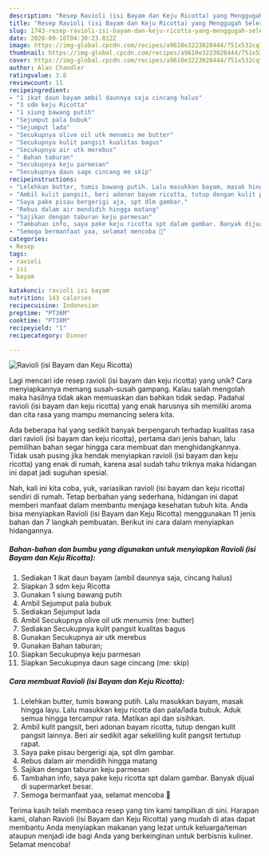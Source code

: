 ```yaml
---
description: "Resep Ravioli (isi Bayam dan Keju Ricotta) yang Menggugah Selera"
title: "Resep Ravioli (isi Bayam dan Keju Ricotta) yang Menggugah Selera"
slug: 1743-resep-ravioli-isi-bayam-dan-keju-ricotta-yang-menggugah-selera
date: 2020-09-16T04:30:23.812Z
image: https://img-global.cpcdn.com/recipes/a9610e3223028444/751x532cq70/ravioli-isi-bayam-dan-keju-ricotta-foto-resep-utama.jpg
thumbnail: https://img-global.cpcdn.com/recipes/a9610e3223028444/751x532cq70/ravioli-isi-bayam-dan-keju-ricotta-foto-resep-utama.jpg
cover: https://img-global.cpcdn.com/recipes/a9610e3223028444/751x532cq70/ravioli-isi-bayam-dan-keju-ricotta-foto-resep-utama.jpg
author: Alan Chandler
ratingvalue: 3.8
reviewcount: 11
recipeingredient:
- "1 ikat daun bayam ambil daunnya saja cincang halus"
- "3 sdm keju Ricotta"
- "1 siung bawang putih"
- "Sejumput pala bubuk"
- "Sejumput lada"
- "Secukupnya olive oil utk menumis me butter"
- "Secukupnya kulit pangsit kualitas bagus"
- "Secukupnya air utk merebus"
- " Bahan taburan"
- "Secukupnya keju parmesan"
- "Secukupnya daun sage cincang me skip"
recipeinstructions:
- "Lelehkan butter, tumis bawang putih. Lalu masukkan bayam, masak hingga layu. Lalu masukkan keju ricotta dan pala/lada bubuk. Aduk semua hingga tercampur rata. Matikan api dan sisihkan."
- "Ambil kulit pangsit, beri adonan bayam ricotta, tutup dengan kulit pangsit lainnya. Beri air sedikit agar sekeliling kulit pangsit tertutup rapat."
- "Saya pake pisau bergerigi aja, spt dlm gambar."
- "Rebus dalam air mendidih hingga matang"
- "Sajikan dengan taburan keju parmesan"
- "Tambahan info, saya pake keju ricotta spt dalam gambar. Banyak dijual di supermarket besar."
- "Semoga bermanfaat yaa, selamat mencoba 🙂"
categories:
- Resep
tags:
- ravioli
- isi
- bayam

katakunci: ravioli isi bayam 
nutrition: 143 calories
recipecuisine: Indonesian
preptime: "PT36M"
cooktime: "PT38M"
recipeyield: "1"
recipecategory: Dinner

---
```



![Ravioli (isi Bayam dan Keju Ricotta)](https://img-global.cpcdn.com/recipes/a9610e3223028444/751x532cq70/ravioli-isi-bayam-dan-keju-ricotta-foto-resep-utama.jpg)

Lagi mencari ide resep ravioli (isi bayam dan keju ricotta) yang unik? Cara menyiapkannya memang susah-susah gampang. Kalau salah mengolah maka hasilnya tidak akan memuaskan dan bahkan tidak sedap. Padahal ravioli (isi bayam dan keju ricotta) yang enak harusnya sih memiliki aroma dan cita rasa yang mampu memancing selera kita.



Ada beberapa hal yang sedikit banyak berpengaruh terhadap kualitas rasa dari ravioli (isi bayam dan keju ricotta), pertama dari jenis bahan, lalu pemilihan bahan segar hingga cara membuat dan menghidangkannya. Tidak usah pusing jika hendak menyiapkan ravioli (isi bayam dan keju ricotta) yang enak di rumah, karena asal sudah tahu triknya maka hidangan ini dapat jadi suguhan spesial.


Nah, kali ini kita coba, yuk, variasikan ravioli (isi bayam dan keju ricotta) sendiri di rumah. Tetap berbahan yang sederhana, hidangan ini dapat memberi manfaat dalam membantu menjaga kesehatan tubuh kita. Anda bisa menyiapkan Ravioli (isi Bayam dan Keju Ricotta) menggunakan 11 jenis bahan dan 7 langkah pembuatan. Berikut ini cara dalam menyiapkan hidangannya.

<!--inarticleads1-->

##### Bahan-bahan dan bumbu yang digunakan untuk menyiapkan Ravioli (isi Bayam dan Keju Ricotta):

1. Sediakan 1 ikat daun bayam (ambil daunnya saja, cincang halus)
1. Siapkan 3 sdm keju Ricotta
1. Gunakan 1 siung bawang putih
1. Ambil Sejumput pala bubuk
1. Sediakan Sejumput lada
1. Ambil Secukupnya olive oil utk menumis (me: butter)
1. Sediakan Secukupnya kulit pangsit kualitas bagus
1. Gunakan Secukupnya air utk merebus
1. Gunakan  Bahan taburan;
1. Siapkan Secukupnya keju parmesan
1. Siapkan Secukupnya daun sage cincang (me: skip)




<!--inarticleads2-->

##### Cara membuat Ravioli (isi Bayam dan Keju Ricotta):

1. Lelehkan butter, tumis bawang putih. Lalu masukkan bayam, masak hingga layu. Lalu masukkan keju ricotta dan pala/lada bubuk. Aduk semua hingga tercampur rata. Matikan api dan sisihkan.
1. Ambil kulit pangsit, beri adonan bayam ricotta, tutup dengan kulit pangsit lainnya. Beri air sedikit agar sekeliling kulit pangsit tertutup rapat.
1. Saya pake pisau bergerigi aja, spt dlm gambar.
1. Rebus dalam air mendidih hingga matang
1. Sajikan dengan taburan keju parmesan
1. Tambahan info, saya pake keju ricotta spt dalam gambar. Banyak dijual di supermarket besar.
1. Semoga bermanfaat yaa, selamat mencoba 🙂




Terima kasih telah membaca resep yang tim kami tampilkan di sini. Harapan kami, olahan Ravioli (isi Bayam dan Keju Ricotta) yang mudah di atas dapat membantu Anda menyiapkan makanan yang lezat untuk keluarga/teman ataupun menjadi ide bagi Anda yang berkeinginan untuk berbisnis kuliner. Selamat mencoba!
